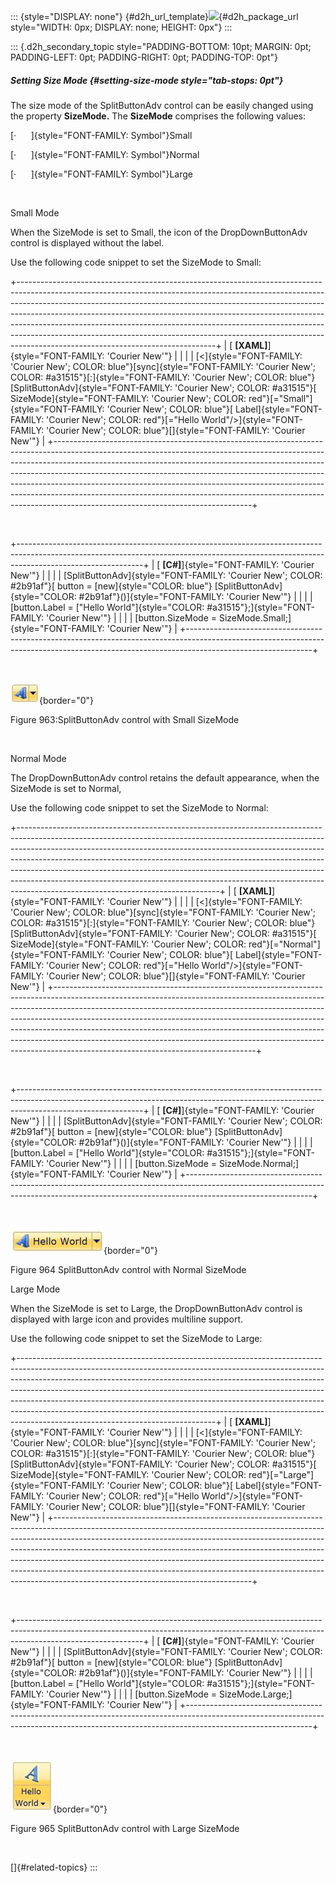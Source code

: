 ::: {style="DISPLAY: none"}
[](ms-xhelp:///?Id=d2h_url_template){#d2h_url_template}![](!package_url!){#d2h_package_url style="WIDTH: 0px; DISPLAY: none; HEIGHT: 0px"}
:::

::: {.d2h_secondary_topic style="PADDING-BOTTOM: 10pt; MARGIN: 0pt; PADDING-LEFT: 0pt; PADDING-RIGHT: 0pt; PADDING-TOP: 0pt"}
##### Setting Size Mode {#setting-size-mode style="tab-stops: 0pt"}

The size mode of the SplitButtonAdv control can be easily changed using the property **SizeMode.** The **SizeMode** comprises the following values:

[·      ]{style="FONT-FAMILY: Symbol"}Small

[·      ]{style="FONT-FAMILY: Symbol"}Normal

[·      ]{style="FONT-FAMILY: Symbol"}Large

 

Small Mode

When the SizeMode is set to Small, the icon of the DropDownButtonAdv control is displayed without the label.

Use the following code snippet to set the SizeMode to Small:

+-------------------------------------------------------------------------------------------------------------------------------------------------------------------------------------------------------------------------------------------------------------------------------------------------------------------------------------------------------------------------------------------------------------------------------------------------------------------------------------------------------------------------------------+
| [ **\[XAML\]**]{style="FONT-FAMILY: 'Courier New'"}                                                                                                                                                                                                                                                                                                                                                                                                                                                                                 |
|                                                                                                                                                                                                                                                                                                                                                                                                                                                                                                                                     |
| [\<]{style="FONT-FAMILY: 'Courier New'; COLOR: blue"}[sync]{style="FONT-FAMILY: 'Courier New'; COLOR: #a31515"}[:]{style="FONT-FAMILY: 'Courier New'; COLOR: blue"}[SplitButtonAdv]{style="FONT-FAMILY: 'Courier New'; COLOR: #a31515"}[ SizeMode]{style="FONT-FAMILY: 'Courier New'; COLOR: red"}[=\"Small\"]{style="FONT-FAMILY: 'Courier New'; COLOR: blue"}[ Label]{style="FONT-FAMILY: 'Courier New'; COLOR: red"}[=\"Hello World\"/\>]{style="FONT-FAMILY: 'Courier New'; COLOR: blue"}[]{style="FONT-FAMILY: 'Courier New'"} |
+-------------------------------------------------------------------------------------------------------------------------------------------------------------------------------------------------------------------------------------------------------------------------------------------------------------------------------------------------------------------------------------------------------------------------------------------------------------------------------------------------------------------------------------+

 

+-------------------------------------------------------------------------------------------------------------------------------------------------------------------------------------------+
| [ **\[C#\]**]{style="FONT-FAMILY: 'Courier New'"}                                                                                                                                         |
|                                                                                                                                                                                           |
| [SplitButtonAdv]{style="FONT-FAMILY: 'Courier New'; COLOR: #2b91af"}[ button = [new]{style="COLOR: blue"} [SplitButtonAdv]{style="COLOR: #2b91af"}()]{style="FONT-FAMILY: 'Courier New'"} |
|                                                                                                                                                                                           |
| [button.Label = [\"Hello World\"]{style="COLOR: #a31515"};]{style="FONT-FAMILY: 'Courier New'"}                                                                                           |
|                                                                                                                                                                                           |
| [button.SizeMode = SizeMode.Small;]{style="FONT-FAMILY: 'Courier New'"}                                                                                                                   |
+-------------------------------------------------------------------------------------------------------------------------------------------------------------------------------------------+

 

![](ImagesExt/image30_853.jpg){border="0"}

Figure 963:SplitButtonAdv control with Small SizeMode

 

Normal Mode

The DropDownButtonAdv control retains the default appearance, when the SizeMode is set to Normal,

Use the following code snippet to set the SizeMode to Normal:

+--------------------------------------------------------------------------------------------------------------------------------------------------------------------------------------------------------------------------------------------------------------------------------------------------------------------------------------------------------------------------------------------------------------------------------------------------------------------------------------------------------------------------------------+
| [ **\[XAML\]**]{style="FONT-FAMILY: 'Courier New'"}                                                                                                                                                                                                                                                                                                                                                                                                                                                                                  |
|                                                                                                                                                                                                                                                                                                                                                                                                                                                                                                                                      |
| [\<]{style="FONT-FAMILY: 'Courier New'; COLOR: blue"}[sync]{style="FONT-FAMILY: 'Courier New'; COLOR: #a31515"}[:]{style="FONT-FAMILY: 'Courier New'; COLOR: blue"}[SplitButtonAdv]{style="FONT-FAMILY: 'Courier New'; COLOR: #a31515"}[ SizeMode]{style="FONT-FAMILY: 'Courier New'; COLOR: red"}[=\"Normal\"]{style="FONT-FAMILY: 'Courier New'; COLOR: blue"}[ Label]{style="FONT-FAMILY: 'Courier New'; COLOR: red"}[=\"Hello World\"/\>]{style="FONT-FAMILY: 'Courier New'; COLOR: blue"}[]{style="FONT-FAMILY: 'Courier New'"} |
+--------------------------------------------------------------------------------------------------------------------------------------------------------------------------------------------------------------------------------------------------------------------------------------------------------------------------------------------------------------------------------------------------------------------------------------------------------------------------------------------------------------------------------------+

 

+-------------------------------------------------------------------------------------------------------------------------------------------------------------------------------------------+
| [ **\[C#\]**]{style="FONT-FAMILY: 'Courier New'"}                                                                                                                                         |
|                                                                                                                                                                                           |
| [SplitButtonAdv]{style="FONT-FAMILY: 'Courier New'; COLOR: #2b91af"}[ button = [new]{style="COLOR: blue"} [SplitButtonAdv]{style="COLOR: #2b91af"}()]{style="FONT-FAMILY: 'Courier New'"} |
|                                                                                                                                                                                           |
| [button.Label = [\"Hello World\"]{style="COLOR: #a31515"};]{style="FONT-FAMILY: 'Courier New'"}                                                                                           |
|                                                                                                                                                                                           |
| [button.SizeMode = SizeMode.Normal;]{style="FONT-FAMILY: 'Courier New'"}                                                                                                                  |
+-------------------------------------------------------------------------------------------------------------------------------------------------------------------------------------------+

 

![](ImagesExt/image30_854.jpg){border="0"}

Figure 964 SplitButtonAdv control with Normal SizeMode

Large Mode

When the SizeMode is set to Large, the DropDownButtonAdv control is displayed with large icon and provides multiline support.

Use the following code snippet to set the SizeMode to Large:

+-------------------------------------------------------------------------------------------------------------------------------------------------------------------------------------------------------------------------------------------------------------------------------------------------------------------------------------------------------------------------------------------------------------------------------------------------------------------------------------------------------------------------------------+
| [ **\[XAML\]**]{style="FONT-FAMILY: 'Courier New'"}                                                                                                                                                                                                                                                                                                                                                                                                                                                                                 |
|                                                                                                                                                                                                                                                                                                                                                                                                                                                                                                                                     |
| [\<]{style="FONT-FAMILY: 'Courier New'; COLOR: blue"}[sync]{style="FONT-FAMILY: 'Courier New'; COLOR: #a31515"}[:]{style="FONT-FAMILY: 'Courier New'; COLOR: blue"}[SplitButtonAdv]{style="FONT-FAMILY: 'Courier New'; COLOR: #a31515"}[ SizeMode]{style="FONT-FAMILY: 'Courier New'; COLOR: red"}[=\"Large\"]{style="FONT-FAMILY: 'Courier New'; COLOR: blue"}[ Label]{style="FONT-FAMILY: 'Courier New'; COLOR: red"}[=\"Hello World\"/\>]{style="FONT-FAMILY: 'Courier New'; COLOR: blue"}[]{style="FONT-FAMILY: 'Courier New'"} |
+-------------------------------------------------------------------------------------------------------------------------------------------------------------------------------------------------------------------------------------------------------------------------------------------------------------------------------------------------------------------------------------------------------------------------------------------------------------------------------------------------------------------------------------+

 

+-------------------------------------------------------------------------------------------------------------------------------------------------------------------------------------------+
| [ **\[C#\]**]{style="FONT-FAMILY: 'Courier New'"}                                                                                                                                         |
|                                                                                                                                                                                           |
| [SplitButtonAdv]{style="FONT-FAMILY: 'Courier New'; COLOR: #2b91af"}[ button = [new]{style="COLOR: blue"} [SplitButtonAdv]{style="COLOR: #2b91af"}()]{style="FONT-FAMILY: 'Courier New'"} |
|                                                                                                                                                                                           |
| [button.Label = [\"Hello World\"]{style="COLOR: #a31515"};]{style="FONT-FAMILY: 'Courier New'"}                                                                                           |
|                                                                                                                                                                                           |
| [button.SizeMode = SizeMode.Large;]{style="FONT-FAMILY: 'Courier New'"}                                                                                                                   |
+-------------------------------------------------------------------------------------------------------------------------------------------------------------------------------------------+

 

![](ImagesExt/image30_855.jpg){border="0"}

Figure 965 SplitButtonAdv control with Large SizeMode

 

[]{#related-topics}
:::

